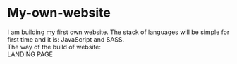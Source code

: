 # My-own-website
I am building my first own website. The stack of languages will be simple for first time and it is: JavaScript and SASS. <br>
The way of the build of website:<br>
LANDING PAGE
